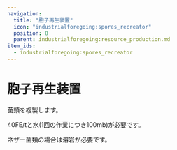 ```yaml
---
navigation:
  title: "胞子再生装置"
  icon: "industrialforegoing:spores_recreator"
  position: 8
  parent: industrialforegoing:resource_production.md
item_ids:
  - industrialforegoing:spores_recreator
---
```


# 胞子再生装置

<Color id="gold">菌類</Color>を複製します。

<Color id="gold">40</Color>FE/tと<Color id="gold">水</Color>(1回の作業につき<Color id="gold">100</Color>mb)が必要です。

ネザー菌類の場合は<Color id="gold">溶岩</Color>が必要です。



<Recipe id="industrialforegoing:spores_recreator" />

